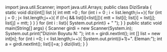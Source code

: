 import java.util.Scanner;
import java.util.Arrays;
public class DiziSırala {
    static void dizi(int[] list ){
        int mtt =0 ;
        for (int i = 0 ; i < list.length;i++){
            for (int j =  0 ; j< list.length;j++){
                if (i!=j && list[i]<list[j]){
                    mtt = list[i];
                    list[i] = list[j];
                    list[j] = mtt;
                }
            }
        }
        for (int i : list){
            System.out.print(i + " ");
        }
    }
    public static void main(String[] args) {
        Scanner girdi = new Scanner(System.in);
        System.out.print("Dizinin Boyutu N: ");
        int n = girdi.nextInt();
        int [] list = new int[n];
        for (int i =0; i < list.length;i++){
            System.out.print((i+1)+". Eleman:");
            int a = girdi.nextInt();
            list[i]=a;
        }
        dizi(list);
        }
}




